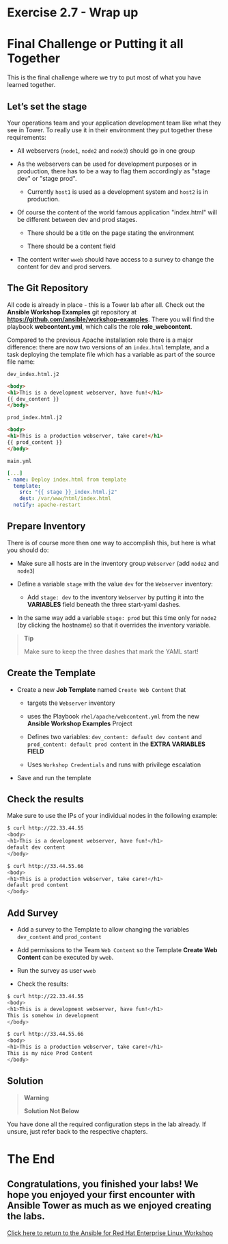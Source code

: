 # Exercise 2.7 - Wrap up

# Final Challenge or Putting it all Together

This is the final challenge where we try to put most of what you have learned together.

## Let’s set the stage

Your operations team and your application development team like what they see in Tower. To really use it in their environment they put together these requirements:

  - All webservers (`node1`, `node2` and `node3`) should go in one group

  - As the webservers can be used for development purposes or in production, there has to be a way to flag them accordingly as "stage dev" or "stage prod".
    
      - Currently `host1` is used as a development system and `host2` is in production.

  - Of course the content of the world famous application "index.html" will be different between dev and prod stages.
    
      - There should be a title on the page stating the environment
    
      - There should be a content field

  - The content writer `wweb` should have access to a survey to change the content for dev and prod servers.

## The Git Repository

All code is already in place - this is a Tower lab after all. Check out the **Ansible Workshop Examples** git repository at **https://github.com/ansible/workshop-examples**. There you will find the playbook **webcontent.yml**, which calls the role **role_webcontent**.

Compared to the previous Apache installation role there is a major difference: there are now two versions of an `index.html` template, and a task deploying the template file which has a variable as part of the source file name:
  
`dev_index.html.j2`

```html
<body>
<h1>This is a development webserver, have fun!</h1>
{{ dev_content }}
</body>
```

`prod_index.html.j2`

```html
<body>
<h1>This is a production webserver, take care!</h1>
{{ prod_content }}
</body>
```

`main.yml`

```yaml
[...]    
- name: Deploy index.html from template
  template:
    src: "{{ stage }}_index.html.j2"
    dest: /var/www/html/index.html
  notify: apache-restart
```

## Prepare Inventory

There is of course more then one way to accomplish this, but here is what you should do:

- Make sure all hosts are in the inventory group `Webserver` (add `node2` and `node3`)

- Define a variable `stage` with the value `dev` for the `Webserver` inventory:
  
    - Add `stage: dev` to the inventory `Webserver` by putting it into the **VARIABLES** field beneath the three start-yaml dashes.

- In the same way add a variable `stage: prod` but this time only for `node2` (by clicking the hostname) so that it overrides the inventory variable.

> **Tip**
> 
> Make sure to keep the three dashes that mark the YAML start\!

## Create the Template

- Create a new **Job Template** named `Create Web Content` that
  
    - targets the `Webserver` inventory
  
    - uses the Playbook `rhel/apache/webcontent.yml` from the new **Ansible Workshop Examples** Project
  
    - Defines two variables: `dev_content: default dev content` and `prod_content: default prod content` in the **EXTRA VARIABLES FIELD**
  
    - Uses `Workshop Credentials` and runs with privilege escalation

- Save and run the template

## Check the results

Make sure to use the IPs of your individual nodes in the following example:

```bash
$ curl http://22.33.44.55
<body>
<h1>This is a development webserver, have fun!</h1>
default dev content
</body>

$ curl http://33.44.55.66
<body>
<h1>This is a production webserver, take care!</h1>
default prod content
</body>
```

## Add Survey

- Add a survey to the Template to allow changing the variables `dev_content` and `prod_content`

- Add permissions to the Team `Web Content` so the Template **Create Web Content** can be executed by `wweb`.

- Run the survey as user `wweb`

- Check the results:

```bash
$ curl http://22.33.44.55
<body>
<h1>This is a development webserver, have fun!</h1>
This is somehow in development
</body>

$ curl http://33.44.55.66
<body>
<h1>This is a production webserver, take care!</h1>
This is my nice Prod Content
</body>
```

## Solution

> **Warning**
> 
> **Solution Not Below**

You have done all the required configuration steps in the lab already. If unsure, just refer back to the respective chapters.

# The End

Congratulations, you finished your labs\! We hope you enjoyed your first encounter with Ansible Tower as much as we enjoyed creating the labs.
----

[Click here to return to the Ansible for Red Hat Enterprise Linux Workshop](../README.md#section-2---ansible-tower-exercises)
